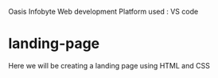 Oasis Infobyte
Web development
Platform used : VS code
# landing-page
Here we will be creating a landing page using HTML and CSS
